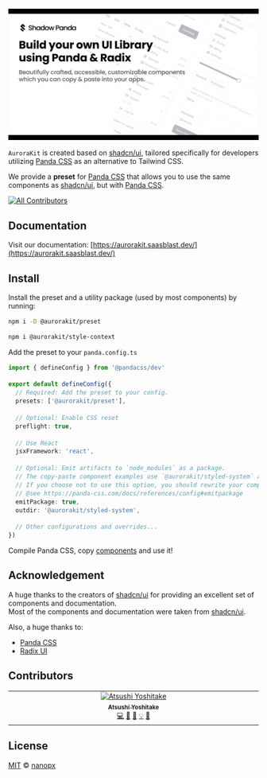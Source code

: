 ![AuroraKit](/apps/docs/src/app/opengraph-image.png)

`AuroraKit` is created based on [shadcn/ui](https://ui.shadcn.com/), tailored specifically for developers utilizing [Panda CSS](https://panda-css.com/) as an alternative to Tailwind CSS.

We provide a **preset** for [Panda CSS](https://panda-css.com/) that allows you to use the same components as [shadcn/ui](https://ui.shadcn.com/), but with [Panda CSS](https://panda-css.com/).

<!-- ALL-CONTRIBUTORS-BADGE:START - Do not remove or modify this section -->

[![All Contributors](https://img.shields.io/badge/all_contributors-1-orange.svg?style=flat-square)](#contributors-)

<!-- ALL-CONTRIBUTORS-BADGE:END -->

## Documentation

Visit our documentation: [https://aurorakit.saasblast.dev/](https://aurorakit.saasblast.dev/)

## Install

Install the preset and a utility package (used by most components) by running:

```bash
npm i -D @aurorakit/preset
```

```bash
npm i @aurorakit/style-context
```

Add the preset to your `panda.config.ts`

```ts
import { defineConfig } from '@pandacss/dev'

export default defineConfig({
  // Required: Add the preset to your config.
  presets: ['@aurorakit/preset'],

  // Optional: Enable CSS reset
  preflight: true,

  // Use React
  jsxFramework: 'react',

  // Optional: Emit artifacts to `node_modules` as a package.
  // The copy-paste component examples use `@aurorakit/styled-system` as the import path of the generated files.
  // If you choose not to use this option, you should rewrite your component imports as needed.
  // @see https://panda-css.com/docs/references/config#emitpackage
  emitPackage: true,
  outdir: '@aurorakit/styled-system',

  // Other configurations and overrides...
})
```

Compile Panda CSS, copy [components](https://aurorakit.saasblast.dev/docs/overview/supported-components) and use it!

## Acknowledgement

A huge thanks to the creators of [shadcn/ui](https://ui.shadcn.com/) for providing an excellent set of components and documentation.  
Most of the components and documentation were taken from [shadcn/ui](https://ui.shadcn.com/).

Also, a huge thanks to:

- [Panda CSS](https://panda-css.com/)
- [Radix UI](https://radix-ui.com/)

## Contributors

<!-- ALL-CONTRIBUTORS-LIST:START - Do not remove or modify this section -->
<!-- prettier-ignore-start -->
<!-- markdownlint-disable -->
<table>
  <tbody>
    <tr>
      <td align="center" valign="top" width="14.28%"><a href="https://github.com/nanopx"><img src="https://avatars.githubusercontent.com/u/7698394?v=4?s=100" width="100px;" alt="Atsushi Yoshitake"/><br /><sub><b>Atsushi Yoshitake</b></sub></a><br /><a href="https://github.com/saasblast/aurorakit/commits?author=nanopx" title="Code">💻</a> <a href="https://github.com/saasblast/aurorakit/commits?author=nanopx" title="Documentation">📖</a> <a href="#design-nanopx" title="Design">🎨</a> <a href="#example-nanopx" title="Examples">💡</a> <a href="#maintenance-nanopx" title="Maintenance">🚧</a></td>
    </tr>
  </tbody>
</table>

<!-- markdownlint-restore -->
<!-- prettier-ignore-end -->

<!-- ALL-CONTRIBUTORS-LIST:END -->

## License

[MIT](LICENSE.md) © [nanopx](https://github.com/nanopx)
